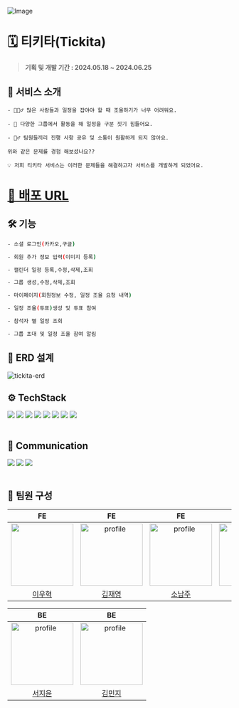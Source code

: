 ![Image](https://brick-william-6f5.notion.site/image/https%3A%2F%2Fsprint-fe-project.s3.ap-northeast-2.amazonaws.com%2Ftaskify%2Fprofile_image%2F4-19_2992_1719225386240.png?table=block&id=2c83a151-26ff-433e-b14d-8fa66954b060&spaceId=e321b4cb-8569-4a87-9b86-2845eb22f8d7&width=2000&userId=&cache=v2)

# 🗓️ 티키타(Tickita)

> **기획 및 개발 기간 : 2024.05.18 ~ 2024.06.25**

## 🔎 서비스 소개

```
- 🤦🏻‍♂️ 많은 사람들과 일정을 잡야야 할 때 조율하기가 너무 어려워요.

- 💼 다양한 그룹에서 활동을 해 일정을 구분 짓기 힘들어요.

- 🤷‍♂️ 팀원들끼리 진행 사항 공유 및 소통이 원활하게 되지 않아요.

위와 같은 문제를 경험 해보셨나요??

💡 저희 티키타 서비스는 이러한 문제들을 해결하고자 서비스를 개발하게 되었어요.
```

# [🚀 배포 URL](https://tickita.net)
## 🛠️ 기능
```bash
- 소셜 로그인(카카오,구글)

- 회원 추가 정보 입력(이미지 등록)

- 캘린더 일정 등록,수정,삭제,조회

- 그룹 생성,수정,삭제,조회

- 마이페이지(회원정보 수정, 일정 조율 요청 내역)

- 일정 조율(투표)생성 및 투표 참여

- 참석자 별 일정 조회

- 그룹 초대 및 일정 조율 참여 알림
```

## 📃 ERD 설계
![tickita-erd](https://github.com/user-attachments/assets/c0b9e7bf-c592-4cb4-912f-60770819fcfd)


## ⚙️ TechStack

<div align="left">
<img src="https://img.shields.io/badge/Java-006272?style=flat&logo=&logoColor=white"/>
<img src="https://img.shields.io/badge/Spring-6DB33F?style=flat&logo=Spring&logoColor=white"/>
<img src="https://img.shields.io/badge/JPA-6DB33F?style=flat&logo=&logoColor=white"/>
<img src="https://img.shields.io/badge/SpringSecurity-6DB33F?style=flat&logo=springsecurity&logoColor=white"/> 
<img src="https://img.shields.io/badge/SpringScheduler-6DB33F?style=flat&logo=springScheduler&logoColor=white"/> 
<img src="https://img.shields.io/badge/MySQL-4479A1?style=flat&logo=MySQL&logoColor=white"/> 
<img src="https://img.shields.io/badge/AWS EC2-FF9900?style=flat&logo=amazonec2&logoColor=white"/> 
<img src="https://img.shields.io/badge/AWS S3-569A31?style=flat&logo=amazons3&logoColor=white"/> 


<br/>
<br/>

## 🍃 Communication

<img src="https://img.shields.io/badge/Figma-f24e1e?style=for-the-badge&logo=figma&logoColor=black">
<img src="https://img.shields.io/badge/github-181717?style=for-the-badge&logo=github&logoColor=white">
<img src="https://img.shields.io/badge/Notion-000000?style=for-the-badge&logo=notion&logoColor=white">
</div>

<br>

## 👏 팀원 구성

|                                                                                    FE                                                                                    |                                                                                                FE                                                                                                |                                                                                           FE                                                                                           |                                                                                          FE                                                                                          |
| :----------------------------------------------------------------------------------------------------------------------------------------------------------------------: | :----------------------------------------------------------------------------------------------------------------------------------------------------------------------------------------------: | :------------------------------------------------------------------------------------------------------------------------------------------------------------------------------------: | :----------------------------------------------------------------------------------------------------------------------------------------------------------------------------------: |
| <a href="https://github.com/wo-o29"><img src="https://avatars.githubusercontent.com/u/154664697?v=4,wo-o29,우혁,https://github.com/wo-o29" width="140" height="140"></a> | <a href="https://github.com/jae6269"><img src="https://avatars.githubusercontent.com/u/79738890?v=4,jae6269,Jaeyoung Kim,https://github.com/jae6269" alt="profile" width="140" height="140"></a> | <a href="https://github.com/NJ97S"><img src="https://avatars.githubusercontent.com/u/79499733?v=4,NJ97S,Namju So,https://github.com/NJ97S" alt="profile" width="140" height="140"></a> | <a href="https://github.com/tead7"><img src="https://avatars.githubusercontent.com/u/94046941?v=4,tead7,이진호,https://github.com/tead7" alt="profile" width="140" height="140"></a> |
|                                                                   [이우혁](https://github.com/wo-o29)                                                                    |                                                                               [김재영](https://github.com/jae6269)                                                                               |                                                                           [소남주](https://github.com/NJ97S)                                                                           |                                                                          [이진호](https://github.com/tead7)                                                                          |

|                                                                                       BE                                                                                        |                                                                                          BE                                                                                          |
| :-----------------------------------------------------------------------------------------------------------------------------------------------------------------------------: | :----------------------------------------------------------------------------------------------------------------------------------------------------------------------------------: |
| <a href="https://github.com/zy23n"><img src="https://avatars.githubusercontent.com/u/170168132?v=4,zy23n,,https://github.com/zy23n" alt="profile" width="140" height="140"></a> | <a href="https://github.com/lby9906"><img src="https://avatars.githubusercontent.com/u/84373979?v=4,lby9906,,https://github.com/lby9906" alt="profile" width="140" height="140"></a> |
|                                                                       [서지윤](https://github.com/zy23n)                                                                        |                                                                         [김민지](https://github.com/lby9906)                                                                         |
